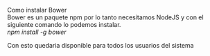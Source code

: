<span class="mysql-color">Como instalar Bower</span><br/>
Bower es un paquete npm por lo tanto necesitamos NodeJS y con el siguiente comando lo podemos instalar. 
<br/>
	<em>npm install -g bower</em>
<br/>

Con esto quedaria disponible para todos los usuarios del sistema